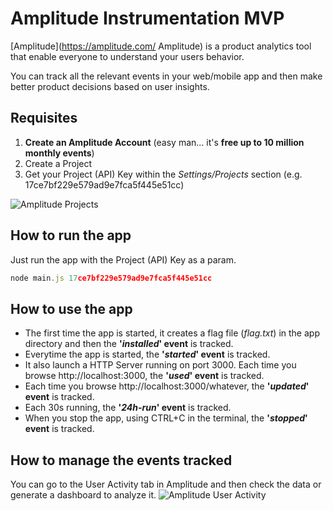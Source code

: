 # Amplitude Instrumentation MVP

[Amplitude](https://amplitude.com/ Amplitude) is a product analytics tool that enable everyone to understand your users behavior.

You can track all the relevant events in your web/mobile app and then make better product decisions based on user insights.

## Requisites

1. **Create an Amplitude Account** (easy man... it's **free up to 10 million monthly events**)
2. Create a Project
3. Get your Project (API) Key within the *Settings/Projects* section (e.g. 17ce7bf229e579ad9e7fca5f445e51cc)

![Amplitude Projects](https://cloud.githubusercontent.com/assets/293330/21389613/ebefdbb6-c782-11e6-9528-53819fc3bc09.jpg "Amplitude Projects")

## How to run the app

Just run the app with the Project (API) Key as a param.

```javascript
node main.js 17ce7bf229e579ad9e7fca5f445e51cc
```

## How to use the app

* The first time the app is started, it creates a flag file (*flag.txt*) in the app directory and then the **'*installed*' event** is tracked.
* Everytime the app is started, the **'*started*' event** is tracked.
* It also launch a HTTP Server running on port 3000. Each time you browse http://localhost:3000, the **'*used*' event** is tracked.
* Each time you browse http://localhost:3000/whatever, the **'*updated*' event** is tracked.
* Each 30s running, the **'*24h-run*' event** is tracked.
* When you stop the app, using CTRL+C in the terminal, the **'*stopped*' event** is tracked. 

## How to manage the events tracked

You can go to the User Activity tab in Amplitude and then check the data or generate a dashboard to analyze it.
![Amplitude User Activity](https://cloud.githubusercontent.com/assets/293330/21389492/5ca1d4e6-c782-11e6-8e60-0e2be5d329e0.jpg "Amplitude User Activity")

